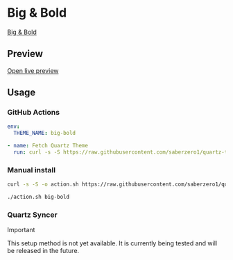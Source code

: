 # Big & Bold

[Big & Bold](https://github.com/Bluemoondragon07)

## Preview

[Open live preview](https://quartz-themes.github.io/big-bold/)

## Usage

### GitHub Actions

```yaml
env:
  THEME_NAME: big-bold
```

```yaml
- name: Fetch Quartz Theme
  run: curl -s -S https://raw.githubusercontent.com/saberzero1/quartz-themes/master/action.sh | bash -s -- $THEME_NAME
```

### Manual install

```bash
curl -s -S -o action.sh https://raw.githubusercontent.com/saberzero1/quartz-themes/master/action.sh

./action.sh big-bold
```

### Quartz Syncer

> [!IMPORTANT]
> This setup method is not yet available. It is currently being tested and will be released in the future.
